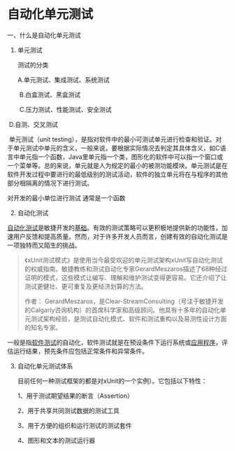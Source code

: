 # 自动化单元测试

一、什么是自动化单元测试

1. 单元测试

   测试的分类
   
   A.单元测试、集成测试、系统测试

　　B.白盒测试、黑盒测试

　　C.压力测试、性能测试、安全测试

​		D.自测、交叉测试

​	单元测试（unit testing），是指对软件中的最小可测试单元进行检查和验证。对于单元测试中单元的含义，一般来说，要根据实际情况去判定其具体含义，如C语言中单元指一个函数，Java里单元指一个类，图形化的软件中可以指一个窗口或一个菜单等。总的来说，单元就是人为规定的最小的被测功能模块。单元测试是在软件开发过程中要进行的最低级别的测试活动，软件的独立单元将在与程序的其他部分相隔离的情况下进行测试。

 对开发的最小单位进行测试 通常是一个函数



2. 自动化测试

[自动化测试](https://baike.baidu.com/item/自动化测试/9815698)是敏捷开发的[基础](https://baike.baidu.com/item/基础/32794)。有效的测试策略可以更积极地提供新的功能性，加速用户反馈和提高质量。然而，对于许多开发人员而言，创建有效的自动化测试是一项独特而又陌生的挑战。



> 《xUnit测试模式》是使用当今最受欢迎的单元测试架构xUnit写自动化测试的权威指南。敏捷教练和测试自动化专家GerardMeszaros描述了68种经过证明的模式，这些模式让编写、理解和维护测试变得更容易。它还介绍了让测试更健壮、更可重复及更经济划算的方法。
>
> 作者： GerardMeszaros，是Clear-StreamConsulting（号注于敏捷开发的Calgarly咨询机构）的首席科学家和高级顾问。他具有十多年的自动化单元测试架构经验，是测试自动化模式、软件和测试重构以及易测性设计方面的知名专家。



一般是指[软件测试](https://baike.baidu.com/item/软件测试/327953)的自动化，软件测试就是在预设条件下运行系统或[应用程序](https://baike.baidu.com/item/应用程序/5985445)，评估运行结果，预先条件应包括正常条件和异常条件。



3. 自动化单元测试体系

   目前任何一种测试框架的都是对xUnit的一个实例）。它包括以下特性：

   1、用于测试期望结果的断言（Assertion）

   2、用于共享共同测试数据的测试工具

   3、用于方便的组织和运行测试的测试套件

   4、图形和文本的测试运行器

